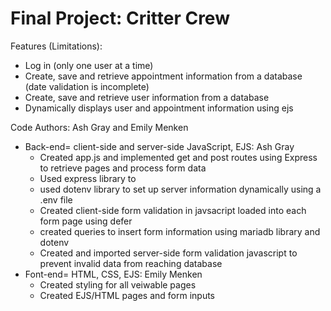 # Final Project: Critter Crew

Features (Limitations):
- Log in (only one user at a time)
- Create, save and retrieve appointment information from a database (date validation is incomplete)
- Create, save and retrieve user information from a database
- Dynamically displays user and appointment information using ejs


Code Authors: Ash Gray and Emily Menken
- Back-end= client-side and server-side JavaScript, EJS: Ash Gray
  - Created app.js and implemented get and post routes using Express to retrieve pages and process form data
  - Used express library to 
  - used dotenv library to set up server information dynamically using a .env file
  - Created client-side form validation in javsacript loaded into each form page using defer
  - created queries to insert form information using mariadb library and dotenv
  - Created and imported server-side form validation javascript to prevent invalid data from reaching database
- Font-end= HTML, CSS, EJS: Emily Menken
  - Created styling for all veiwable pages
  - Created EJS/HTML pages and form inputs
